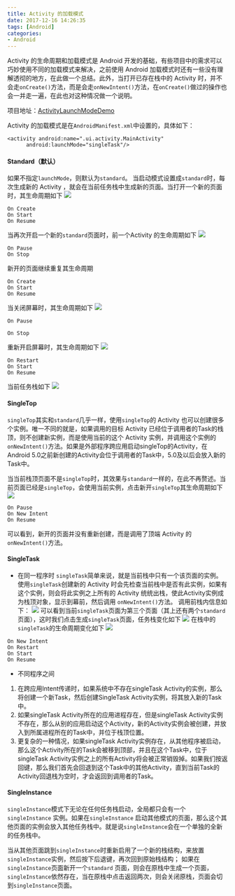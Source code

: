 ```yaml
---
title: Activity 的加载模式
date: 2017-12-16 14:26:35
tags: [Android]
categories:
- Android
---
```

Activity 的生命周期和加载模式是 Android 开发的基础，有些项目中的需求可以巧妙使用不同的加载模式来解决，之前使用 Android 加载模式时还有一些没有理解透彻的地方，在此做一个总结。此外，当打开已存在栈中的 Activity 时，并不会走`onCreate()`方法，而是会走`onNewIntent()`方法，在`onCreate()`做过的操作也会一并走一遍，在此也对这种情况做一个说明。

<!-- more -->

项目地址：[ActivityLaunchModeDemo](https://github.com/ArtarisCN/ActivityLaunchModeDemo)

Activity 的加载模式是在`AndroidManifest.xml`中设置的，具体如下：
```
<activity android:name=".ui.activity.MainActivity"
  	  android:launchMode="singleTask"/>
```
#### Standard（默认）
如果不指定`launchMode`，则默认为`standard`。
当启动模式设置成`standard`时，每次生成新的 Activity ，就会在当前任务栈中生成新的页面。当打开一个新的页面时，其生命周期如下
![](http://img.artaris.cn/activity_launch_model/stander_1.png)
```
On Create
On Start
On Resume
```
当再次开启一个新的`standard`页面时，前一个Activity 的生命周期如下
![](http://img.artaris.cn/activity_launch_model/stander_2.png)
```
On Pause
On Stop
```

新开的页面继续重复其生命周期
```
On Create
On Start
On Resume
```
当关闭屏幕时，其生命周期如下
![](http://img.artaris.cn/activity_launch_model/stander_6.png)

```
On Pause

On Stop
```
重新开启屏幕时，其生命周期如下
![](http://img.artaris.cn/activity_launch_model/stander_3.png)
```
On Restart
On Start
On Resume
```
当前任务栈如下
![](http://img.artaris.cn/activity_launch_model/stander_4.jpg?imageMogr2/thumbnail/!30p)
#### SingleTop

`singleTop`其实和`standard`几乎一样，使用`singleTop`的 Activity 也可以创建很多个实例。唯一不同的就是，如果调用的目标 Activity 已经位于调用者的Task的栈顶，则不创建新实例，而是使用当前的这个 Activity 实例，并调用这个实例的 `onNewIntent()`方法。如果是外部程序跨应用启动singleTop的Activity，在Android 5.0之前新创建的Activity会位于调用者的Task中，5.0及以后会放入新的Task中。

当当前栈顶页面不是`singleTop`时，其效果与`standard`一样的，在此不再赘述。当前页面已经是`singleTop`，会使用当前实例，点击新开`singleTop`其生命周期如下
![](http://img.artaris.cn/activity_launch_model/single_top_5.png)
```
On Pause
On New Intent
On Resume
```

可以看到，新开的页面并没有重新创建，而是调用了顶端 Activity 的`onNewIntent()`方法。

#### SingleTask

- 在同一程序时
`singleTask`简单来说，就是当前栈中只有一个该页面的实例。使用`singleTask`创建新的 Activity 时会先检查当前栈中是否有此实例，如果有这个实例，则会将此实例之上所有的 Activity 统统出栈，使此Activity实例成为栈顶对象，显示到幕前，然后调用 `onNewIntent()`方法。
调用前栈内信息如下：
![](http://img.artaris.cn/activity_launch_model/single_task_1.jpg?imageMogr2/thumbnail/!30p)
可以看到当前`singleTask`页面为第三个页面（其上还有两个`standard`页面），这时我们点击生成`singleTask`页面，任务栈变化如下
![](http://img.artaris.cn/activity_launch_model/single_task_2.jpg?imageMogr2/thumbnail/!30p)
在栈中的`singleTask`的生命周期变化如下
![](http://img.artaris.cn/activity_launch_model/single_task_3.png)
```
On New Intent
On Restart
On Start
On Resume
```
- 不同程序之间
1. 在跨应用Intent传递时，如果系统中不存在singleTask Activity的实例，那么将创建一个新Task，然后创建SingleTask Activity实例，将其放入新的Task中。
2. 如果singleTask Activity所在的应用进程存在，但是singleTask Activity实例不存在，那么从别的应用启动这个Activity，新的Activity实例会被创建，并放入到所属进程所在的Task中，并位于栈顶位置。
3. 更复杂的一种情况，如果singleTask Activity实例存在，从其他程序被启动，那么这个Activity所在的Task会被移到顶部，并且在这个Task中，位于singleTask Activity实例之上的所有Activity将会被正常销毁掉。如果我们按返回键，那么我们首先会回退到这个Task中的其他Activity，直到当前Task的Activity回退栈为空时，才会返回到调用者的Task。

#### SingleInstance

`singleInstance`模式下无论在任何任务栈启动，全局都只会有一个 `singleInstance` 实例。如果在`singleInstance` 启动其他模式的页面，那么这个其他页面的实例会放入其他任务栈中。就是说`singleInstance`会在一个单独的全新的任务栈中。

当从其他页面跳到`singleInstance`时重新启用了一个新的栈结构，来放置`singleInstance`实例，然后按下后退键，再次回到原始栈结构；
如果在`singleInstance`页面新开一个`standard` 页面，则会在原栈中生成一个页面，`singleInstance`依然存在，当在原栈中点击返回两次，则会关闭原栈，页面会切到`singleInstance`页面。
